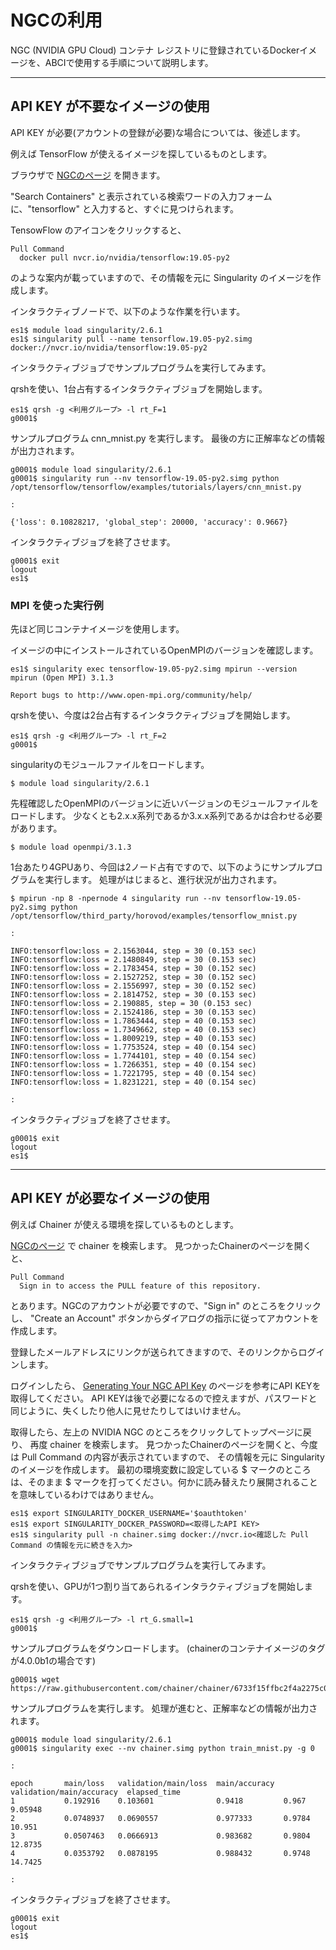 # NGCの利用

NGC (NVIDIA GPU Cloud) コンテナ レジストリに登録されているDockerイメージを、ABCIで使用する手順について説明します。

----

## API KEY が不要なイメージの使用

API KEY が必要(アカウントの登録が必要)な場合については、後述します。

例えば TensorFlow が使えるイメージを探しているものとします。

ブラウザで [NGCのページ](https://ngc.nvidia.com/) を開きます。

"Search Containers" と表示されている検索ワードの入力フォームに、"tensorflow" と入力すると、すぐに見つけられます。

TensowFlow のアイコンをクリックすると、
```
Pull Command
  docker pull nvcr.io/nvidia/tensorflow:19.05-py2
```
のような案内が載っていますので、その情報を元に Singularity のイメージを作成します。

インタラクティブノードで、以下のような作業を行います。
```
es1$ module load singularity/2.6.1
es1$ singularity pull --name tensorflow.19.05-py2.simg docker://nvcr.io/nvidia/tensorflow:19.05-py2
```

インタラクティブジョブでサンプルプログラムを実行してみます。

qrshを使い、1台占有するインタラクティブジョブを開始します。
```
es1$ qrsh -g <利用グループ> -l rt_F=1
g0001$ 
```

サンプルプログラム cnn_mnist.py を実行します。
最後の方に正解率などの情報が出力されます。
```
g0001$ module load singularity/2.6.1
g0001$ singularity run --nv tensorflow-19.05-py2.simg python /opt/tensorflow/tensorflow/examples/tutorials/layers/cnn_mnist.py

:

{'loss': 0.10828217, 'global_step': 20000, 'accuracy': 0.9667}
```

インタラクティブジョブを終了させます。
```
g0001$ exit
logout
es1$
```

### MPI を使った実行例

先ほど同じコンテナイメージを使用します。

イメージの中にインストールされているOpenMPIのバージョンを確認します。

```
es1$ singularity exec tensorflow-19.05-py2.simg mpirun --version
mpirun (Open MPI) 3.1.3

Report bugs to http://www.open-mpi.org/community/help/
```

qrshを使い、今度は2台占有するインタラクティブジョブを開始します。
```
es1$ qrsh -g <利用グループ> -l rt_F=2
g0001$ 
```

singularityのモジュールファイルをロードします。
```
$ module load singularity/2.6.1
```

先程確認したOpenMPIのバージョンに近いバージョンのモジュールファイルをロードします。
少なくとも2.x.x系列であるか3.x.x系列であるかは合わせる必要があります。
```
$ module load openmpi/3.1.3
```

1台あたり4GPUあり、今回は2ノード占有ですので、以下のようにサンプルプログラムを実行します。
処理がはじまると、進行状況が出力されます。
```
$ mpirun -np 8 -npernode 4 singularity run --nv tensorflow-19.05-py2.simg python /opt/tensorflow/third_party/horovod/examples/tensorflow_mnist.py

:

INFO:tensorflow:loss = 2.1563044, step = 30 (0.153 sec)
INFO:tensorflow:loss = 2.1480849, step = 30 (0.153 sec)
INFO:tensorflow:loss = 2.1783454, step = 30 (0.152 sec)
INFO:tensorflow:loss = 2.1527252, step = 30 (0.152 sec)
INFO:tensorflow:loss = 2.1556997, step = 30 (0.152 sec)
INFO:tensorflow:loss = 2.1814752, step = 30 (0.153 sec)
INFO:tensorflow:loss = 2.190885, step = 30 (0.153 sec)
INFO:tensorflow:loss = 2.1524186, step = 30 (0.153 sec)
INFO:tensorflow:loss = 1.7863444, step = 40 (0.153 sec)
INFO:tensorflow:loss = 1.7349662, step = 40 (0.153 sec)
INFO:tensorflow:loss = 1.8009219, step = 40 (0.153 sec)
INFO:tensorflow:loss = 1.7753524, step = 40 (0.154 sec)
INFO:tensorflow:loss = 1.7744101, step = 40 (0.154 sec)
INFO:tensorflow:loss = 1.7266351, step = 40 (0.154 sec)
INFO:tensorflow:loss = 1.7221795, step = 40 (0.154 sec)
INFO:tensorflow:loss = 1.8231221, step = 40 (0.154 sec)

:

```

インタラクティブジョブを終了させます。
```
g0001$ exit
logout
es1$
```

----

## API KEY が必要なイメージの使用

例えば Chainer が使える環境を探しているものとします。

[NGCのページ](https://ngc.nvidia.com/) で chainer を検索します。
見つかったChainerのページを開くと、
```
Pull Command
  Sign in to access the PULL feature of this repository.
```
とあります。NGCのアカウントが必要ですので、"Sign in" のところをクリックし、
"Create an Account" ボタンからダイアログの指示に従ってアカウントを作成します。

登録したメールアドレスにリンクが送られてきますので、そのリンクからログインします。

ログインしたら、
[Generating Your NGC API Key](https://docs.nvidia.com/ngc/ngc-getting-started-guide/index.html#generating-api-key)
のページを参考にAPI KEYを取得してください。
API KEYは後で必要になるので控えますが、パスワードと同じように、失くしたり他人に見せたりしてはいけません。

取得したら、左上の NVIDIA NGC のところをクリックしてトップページに戻り、
再度 chainer を検索します。
見つかったChainerのページを開くと、今度は Pull Command の内容が表示されていますので、
その情報を元に Singularity のイメージを作成します。
最初の環境変数に設定している $ マークのところは、そのまま $ マークを打ってください。何かに読み替えたり展開されることを意味しているわけではありません。
```
es1$ export SINGULARITY_DOCKER_USERNAME='$oauthtoken'
es1$ export SINGULARITY_DOCKER_PASSWORD=<取得したAPI KEY>
es1$ singularity pull -n chainer.simg docker://nvcr.io<確認した Pull Command の情報を元に続きを入力>
```

インタラクティブジョブでサンプルプログラムを実行してみます。

qrshを使い、GPUが1つ割り当てあられるインタラクティブジョブを開始します。
```
es1$ qrsh -g <利用グループ> -l rt_G.small=1
g0001$ 
```

サンプルプログラムをダウンロードします。
(chainerのコンテナイメージのタグが4.0.0b1の場合です)
```
g0001$ wget https://raw.githubusercontent.com/chainer/chainer/6733f15ffbc2f4a2275c09150fd94fc9ec791f75/examples/mnist/train_mnist.py
```

サンプルプログラムを実行します。
処理が進むと、正解率などの情報が出力されます。
```
g0001$ module load singularity/2.6.1
g0001$ singularity exec --nv chainer.simg python train_mnist.py -g 0

:

epoch       main/loss   validation/main/loss  main/accuracy  validation/main/accuracy  elapsed_time
1           0.192916    0.103601              0.9418         0.967                     9.05948
2           0.0748937   0.0690557             0.977333       0.9784                    10.951
3           0.0507463   0.0666913             0.983682       0.9804                    12.8735
4           0.0353792   0.0878195             0.988432       0.9748                    14.7425

:

```

インタラクティブジョブを終了させます。
```
g0001$ exit
logout
es1$
```
